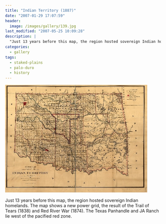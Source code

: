 ```yaml
---
title: "Indian Territory (1887)"
date: "2007-01-29 17:07:59"
header:
  image: /images/gallery/139.jpg
last_modified: "2007-05-25 10:09:28"
description: |
  "Just 13 years before this map, the region hosted sovereign Indian homelands. The map shows a new power grid, the result of the Trail of Tears (1838) and Red River War (1874). The Texas Panhandle and JA Ranch lie west of the pacified red zone."
categories:
  - gallery
tags:
  - staked-plains
  - palo-duro
  - history   
---
```

![139](/images/gallery/139.jpg)

Just 13 years before this map, the region hosted sovereign Indian homelands. The map shows a new power grid, the result of the Trail of Tears (1838) and Red River War (1874). The Texas Panhandle and JA Ranch lie west of the pacified red zone.
